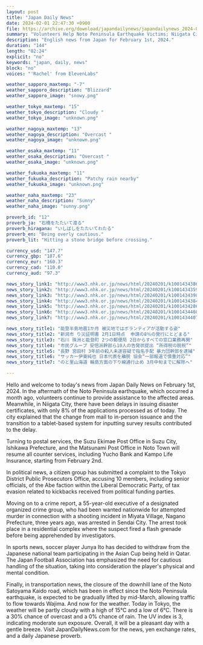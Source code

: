 ```yaml
---
layout: post
title: "Japan Daily News"
date: 2024-02-01 22:47:30 +0900
file: https://archive.org/download/japandailynews/japandailynews_2024-02-01.mp3
summary: "Volunteers Help Noto Peninsula Earthquake Victims; Niigata City Faces Delays in Disaster Certificates, & more…"
description: "English news from Japan for February 1st, 2024."
duration: "144"
length: "02:24"
explicit: "no"
keywords: "japan, daily, news"
block: "no"
voices: "'Rachel' from ElevenLabs"

weather_sapporo_maxtemp: "-7"
weather_sapporo_description: "Blizzard"
weather_sapporo_image: "snowy.png"

weather_tokyo_maxtemp: "15"
weather_tokyo_description: "Cloudy "
weather_tokyo_image: "unknown.png"

weather_nagoya_maxtemp: "13"
weather_nagoya_description: "Overcast "
weather_nagoya_image: "unknown.png"

weather_osaka_maxtemp: "11"
weather_osaka_description: "Overcast "
weather_osaka_image: "unknown.png"

weather_fukuoka_maxtemp: "11"
weather_fukuoka_description: "Patchy rain nearby"
weather_fukuoka_image: "unknown.png"

weather_naha_maxtemp: "23"
weather_naha_description: "Sunny"
weather_naha_image: "sunny.png"

proverb_id: "12"
proverb_ja: "石橋をたたいて渡る"
proverb_hiragana: "いしばしをたたいてわたる"
proverb_en: "Being overly cautious."
proverb_lit: "Hitting a stone bridge before crossing."

currency_usd: "147.7"
currency_gbp: "187.6"
currency_eur: "160.3"
currency_cad: "110.0"
currency_aud: "97.3"

news_story_link1: "http://www3.nhk.or.jp/news/html/20240201/k10014343861000.html"
news_story_link2: "http://www3.nhk.or.jp/news/html/20240201/k10014343591000.html"
news_story_link3: "http://www3.nhk.or.jp/news/html/20240201/k10014343981000.html"
news_story_link4: "http://www3.nhk.or.jp/news/html/20240201/k10014343841000.html"
news_story_link5: "http://www3.nhk.or.jp/news/html/20240201/k10014342861000.html"
news_story_link6: "http://www3.nhk.or.jp/news/html/20240201/k10014344081000.html"
news_story_link7: "http://www3.nhk.or.jp/news/html/20240201/k10014344071000.html"

news_story_title1: "能登半島地震1か月 被災地ではボランティアが活動する姿"
news_story_title2: "新潟市 り災証明書 2月1日時点  申請の8％の発行にとどまる"
news_story_title3: "石川 珠洲と能登町 2つの郵便局 2日からすべての窓口業務再開"
news_story_title4: "市民グループ 安倍派幹部ら10人の告発状提出 “所得税の脱税”"
news_story_title5: "長野 宮田村 3年前の殺人未遂容疑で指名手配 暴力団幹部を逮捕"
news_story_title6: "サッカー伊東純也 日本代表を離脱 協会“一部報道で慎重対応”"
news_story_title7: "のと里山海道 輪島方面の下り線通行止め 3月中旬までに解除へ"

---
```


Hello and welcome to today's news from Japan Daily News on February 1st, 2024. In the aftermath of the Noto Peninsula earthquake, which occurred a month ago, volunteers continue to provide assistance to the affected areas. Meanwhile, in Niigata City, there have been delays in issuing disaster certificates, with only 8% of the applications processed as of today. The city explained that the change from mail to in-person issuance and the transition to a tablet-based system for inputting survey results contributed to the delay.

Turning to postal services, the Suzu Ekimae Post Office in Suzu City, Ishikawa Prefecture, and the Matsunami Post Office in Noto Town will resume all counter services, including Yucho Bank and Kampo Life Insurance, starting from February 2nd.

In political news, a citizen group has submitted a complaint to the Tokyo District Public Prosecutors Office, accusing 10 members, including senior officials, of the Abe faction within the Liberal Democratic Party, of tax evasion related to kickbacks received from political funding parties.

Moving on to a crime report, a 55-year-old executive of a designated organized crime group, who had been wanted nationwide for attempted murder in connection with a shooting incident in Miyata Village, Nagano Prefecture, three years ago, was arrested in Sendai City. The arrest took place in a residential complex where the suspect fired a flash grenade before being apprehended by investigators.

In sports news, soccer player Junya Ito has decided to withdraw from the Japanese national team participating in the Asian Cup being held in Qatar. The Japan Football Association has emphasized the need for cautious handling of the situation, taking into consideration the player's physical and mental condition.

Finally, in transportation news, the closure of the downhill lane of the Noto Satoyama Kaido road, which has been in effect since the Noto Peninsula earthquake, is expected to be gradually lifted by mid-March, allowing traffic to flow towards Wajima. And now for the weather. Today in Tokyo, the weather will be partly cloudy with a high of 15°C and a low of 6°C. There is a 30% chance of overcast and a 0% chance of rain. The UV index is 3, indicating moderate sun exposure. Overall, it will be a pleasant day with a gentle breeze.  Visit JapanDailyNews.com for the news, yen exchange rates, and a daily Japanese proverb.
